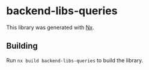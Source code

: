 # backend-libs-queries

This library was generated with [Nx](https://nx.dev).

## Building

Run `nx build backend-libs-queries` to build the library.

